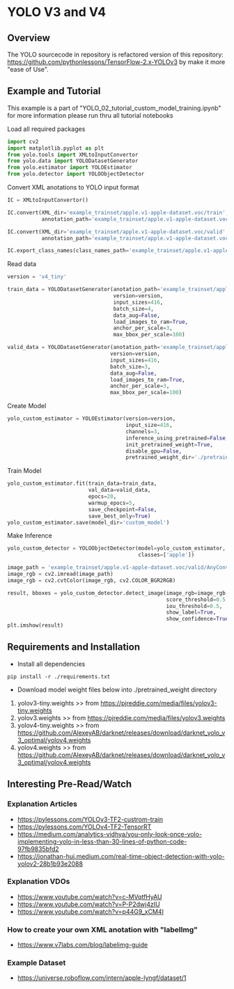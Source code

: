 # YOLO V3 and V4

## Overview
The YOLO sourcecode in repository is refactored version of this repository: https://github.com/pythonlessons/TensorFlow-2.x-YOLOv3 by make it more "ease of Use".

## Example and Tutorial
This example is a part of "YOLO_02_tutorial_custom_model_training.ipynb"
for more information please run thru all tutorial notebooks

Load all required packages
```python
import cv2
import matplotlib.pyplot as plt
from yolo.tools import XMLtoInputConvertor
from yolo.data import YOLODatasetGenerator
from yolo.estimator import YOLOEstimator
from yolo.detector import YOLOObjectDetector
```

Convert XML anotations to YOLO input format

```python
IC = XMLtoInputConvertor()

IC.convert(XML_dir='example_trainset/apple.v1-apple-dataset.voc/train',
           annotation_path='example_trainset/apple.v1-apple-dataset.voc/processed_anotation/train.txt')

IC.convert(XML_dir='example_trainset/apple.v1-apple-dataset.voc/valid',
           annotation_path='example_trainset/apple.v1-apple-dataset.voc/processed_anotation/valid.txt')

IC.export_class_names(class_names_path='example_trainset/apple.v1-apple-dataset.voc/processed_anotation/class.txt')
```

Read data

```python
version = 'v4_tiny'

train_data = YOLODatasetGenerator(anotation_path='example_trainset/apple.v1-apple-dataset.voc/processed_anotation/train.txt',
                                  version=version,
                                  input_sizes=416,
                                  batch_size=4,
                                  data_aug=False,
                                  load_images_to_ram=True,
                                  anchor_per_scale=3,
                                  max_bbox_per_scale=100)

valid_data = YOLODatasetGenerator(anotation_path='example_trainset/apple.v1-apple-dataset.voc/processed_anotation/valid.txt',
                                 version=version,
                                 input_sizes=416,
                                 batch_size=3,
                                 data_aug=False,
                                 load_images_to_ram=True,
                                 anchor_per_scale=3,
                                 max_bbox_per_scale=100)
```

Create Model

```python
yolo_custom_estimator = YOLOEstimator(version=version,
                                      input_size=416,
                                      channels=3,
                                      inference_using_pretrained=False,
                                      init_pretrained_weight=True,
                                      disable_gpu=False,
                                      pretrained_weight_dir='./pretrained_weight/')

```

Train Model

```python
yolo_custom_estimator.fit(train_data=train_data,
                          val_data=valid_data,
                          epocs=20,
                          warmup_epocs=5,
                          save_checkpoint=False,
                          save_best_only=True)
yolo_custom_estimator.save(model_dir='custom_model')
```

Make Inference

```python
yolo_custom_detector = YOLOObjectDetector(model=yolo_custom_estimator,
                                          classes=['apple'])

image_path = 'example_trainset/apple.v1-apple-dataset.voc/valid/AnyConv-com__38_jpg.rf.efc76c3d7c82233abb99ad2c7bcc2f05.jpg'
image_rgb = cv2.imread(image_path)
image_rgb = cv2.cvtColor(image_rgb, cv2.COLOR_BGR2RGB)

result, bboxes = yolo_custom_detector.detect_image(image_rgb=image_rgb,
                                                   score_threshold=0.5,
                                                   iou_threshold=0.5,
                                                   show_label=True,
                                                   show_confidence=True)
plt.imshow(result)
```

## Requirements and Installation

- Install all dependencies
```
pip install -r ./requirements.txt
```

- Download model weight files below into ./pretrained_weight directory

1. yolov3-tiny.weights >> from https://pjreddie.com/media/files/yolov3-tiny.weights
2. yolov3.weights >> from https://pjreddie.com/media/files/yolov3.weights
3. yolov4-tiny.weights >> from https://github.com/AlexeyAB/darknet/releases/download/darknet_yolo_v3_optimal/yolov4.weights
4. yolov4.weights >> from https://github.com/AlexeyAB/darknet/releases/download/darknet_yolo_v3_optimal/yolov4.weights


## Interesting Pre-Read/Watch
### Explanation Articles
- https://pylessons.com/YOLOv3-TF2-custrom-train
- https://pylessons.com/YOLOv4-TF2-TensorRT
- https://medium.com/analytics-vidhya/you-only-look-once-yolo-implementing-yolo-in-less-than-30-lines-of-python-code-97fb9835bfd2
- https://jonathan-hui.medium.com/real-time-object-detection-with-yolo-yolov2-28b1b93e2088

### Explanation VDOs
- https://www.youtube.com/watch?v=c-MVqtfHyAU
- https://www.youtube.com/watch?v=P-P2dwj4zIU
- https://www.youtube.com/watch?v=p44G9_xCM4I

### How to create your own XML anotation with "labelImg"
- https://www.v7labs.com/blog/labelimg-guide
### Example Dataset
- https://universe.roboflow.com/intern/apple-lyngf/dataset/1